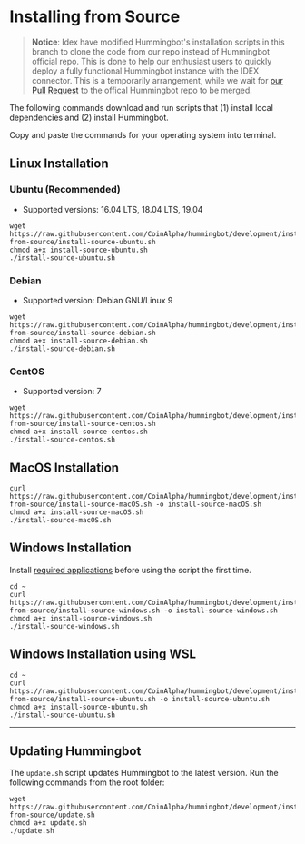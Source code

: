 # Installing from Source

> **Notice**: Idex have modified Hummingbot's installation scripts in this branch to clone 
> the code from our repo instead of Hummingbot official repo. 
> This is done to help our enthusiast users to quickly deploy a fully functional 
> Hummingbot instance with the IDEX connector. 
> This is a temporarily arrangement, while we wait for [our Pull Request](https://github.com/CoinAlpha/hummingbot/pull/3199) 
to the offical Hummingbot repo to be merged.

The following commands download and run scripts that (1) install local dependencies and (2) install Hummingbot.

Copy and paste the commands for your operating system into terminal.

## Linux Installation

### Ubuntu (Recommended)

- Supported versions: 16.04 LTS, 18.04 LTS, 19.04

```
wget https://raw.githubusercontent.com/CoinAlpha/hummingbot/development/installation/install-from-source/install-source-ubuntu.sh
chmod a+x install-source-ubuntu.sh
./install-source-ubuntu.sh
```

### Debian

- Supported version: Debian GNU/Linux 9

```
wget https://raw.githubusercontent.com/CoinAlpha/hummingbot/development/installation/install-from-source/install-source-debian.sh
chmod a+x install-source-debian.sh
./install-source-debian.sh
```

### CentOS

- Supported version: 7

```
wget https://raw.githubusercontent.com/CoinAlpha/hummingbot/development/installation/install-from-source/install-source-centos.sh
chmod a+x install-source-centos.sh
./install-source-centos.sh
```

## MacOS Installation

```
curl https://raw.githubusercontent.com/CoinAlpha/hummingbot/development/installation/install-from-source/install-source-macOS.sh -o install-source-macOS.sh
chmod a+x install-source-macOS.sh
./install-source-macOS.sh
```

## Windows Installation

Install [required applications](https://github.com/CoinAlpha/hummingbot/blob/development/documentation/docs/installation/source/windows.md) before using the script the first time.

```
cd ~
curl https://raw.githubusercontent.com/CoinAlpha/hummingbot/development/installation/install-from-source/install-source-windows.sh -o install-source-windows.sh
chmod a+x install-source-windows.sh
./install-source-windows.sh
```

## Windows Installation using WSL

```
cd ~
curl https://raw.githubusercontent.com/CoinAlpha/hummingbot/development/installation/install-from-source/install-source-ubuntu.sh -o install-source-ubuntu.sh
chmod a+x install-source-ubuntu.sh
./install-source-ubuntu.sh
```

---

## Updating Hummingbot

The `update.sh` script updates Hummingbot to the latest version. Run the following commands from the root folder:

```
wget https://raw.githubusercontent.com/CoinAlpha/hummingbot/development/installation/install-from-source/update.sh
chmod a+x update.sh
./update.sh
```
